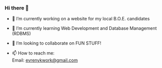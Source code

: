 ### Hi there 👋

- 🔭 I’m currently working on a website for my local B.O.E. candidates
- 🌱 I’m currently learning Web Development and Database Management (RDBMS)
- 👯 I’m looking to collaborate on FUN STUFF!

- 📫 How to reach me: 
  <br />
  Email: evrenykwork@gmail.com

